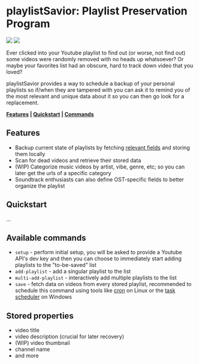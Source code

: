# playlistSavior: Playlist Preservation Program

<p align=left>
<img src="https://badgen.net/github/release/bashiron/playlistSavior">
<img src="https://badgen.net/github/last-commit/bashiron/playlistSavior">
</p>

Ever clicked into your Youtube playlist to find out (or worse, not find out) some videos were randomly removed with no heads up whatsoever? Or maybe your favorites list had an obscure, hard to track down video that you loved?

playlistSavior provides a way to schedule a backup of your personal playlists so if/when they are tampered with you can ask it to remind you of the most relevant and unique data about it so you can then go look for a replacement.

**[Features](#features) | [Quickstart](#quickstart) | [Commands](#available-commands)**

## Features
- Backup current state of playlists by fetching [relevant fields](#stored-properties) and storing them locally
- Scan for dead videos and retrieve their stored data
- (WIP) Categorize music videos by artist, vibe, genre, etc; so you can later get the urls of a specific category
- Soundtrack enthusiasts can also define OST-specific fields to better organize the playlist

## Quickstart
...

## Available commands
- `setup` - perform initial setup, you will be asked to provide a Youtube API's dev key and then you can choose to immediately start adding playlists to the "to-be-saved" list
- `add-playlist` - add a singular playlist to the list
- `multi-add-playlist` - interactively add multiple playlists to the list
- `save` - fetch data on videos from every stored playlist, recommended to schedule this command using tools like [cron](https://man7.org/linux/man-pages/man5/crontab.5.html) on Linux or the [task scheduler](https://www.windowscentral.com/how-create-automated-task-using-task-scheduler-windows-10) on Windows

## Stored properties
- video title
- video description (crucial for later recovery)
- (WIP) video thumbnail
- channel name
- and more
